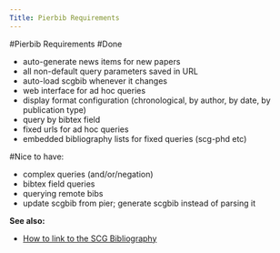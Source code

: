 ```yaml
---
Title: Pierbib Requirements
---
```

#Pierbib Requirements
#Done

-  auto-generate news items for new papers
-  all non-default query parameters saved in URL
-  auto-load scgbib whenever it changes
-  web interface for ad hoc queries
-  display format configuration (chronological, by author, by date, by publication type)
-  query by bibtex field
-  fixed urls for ad hoc queries
-  embedded bibliography lists for fixed queries (scg-phd etc)

#Nice to have:

-  complex queries (and/or/negation)
-  bibtex field queries
-  querying remote bibs
-  update scgbib from pier; generate scgbib instead of parsing it

**See also:**

-  [How to link to the SCG Bibliography](%base_url%/wiki/howtos/howToLinkToScgBib)
